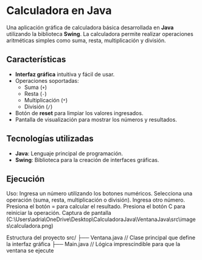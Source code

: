 # Calculadora en Java

Una aplicación gráfica de calculadora básica desarrollada en **Java** utilizando la biblioteca **Swing**. La calculadora permite realizar operaciones aritméticas simples como suma, resta, multiplicación y división.

## Características

- **Interfaz gráfica** intuitiva y fácil de usar.
- Operaciones soportadas:
  - Suma (`+`)
  - Resta (`-`)
  - Multiplicación (`*`)
  - División (`/`)
- Botón de **reset** para limpiar los valores ingresados.
- Pantalla de visualización para mostrar los números y resultados.

## Tecnologías utilizadas

- **Java**: Lenguaje principal de programación.
- **Swing**: Biblioteca para la creación de interfaces gráficas.

## Ejecución
Uso:
Ingresa un número utilizando los botones numéricos.
Selecciona una operación (suma, resta, multiplicación o división).
Ingresa otro número.
Presiona el botón = para calcular el resultado.
Presiona el botón C para reiniciar la operación.
Captura de pantalla
(C:\Users\adria\OneDrive\Desktop\CalculadoraJava\VentanaJava\src\images\calculadora.png)



Estructura del proyecto
src/
├── Ventana.java          // Clase principal que define la interfaz gráfica
├── Main.java      // Lógica imprescindible para que la ventana se ejecute

